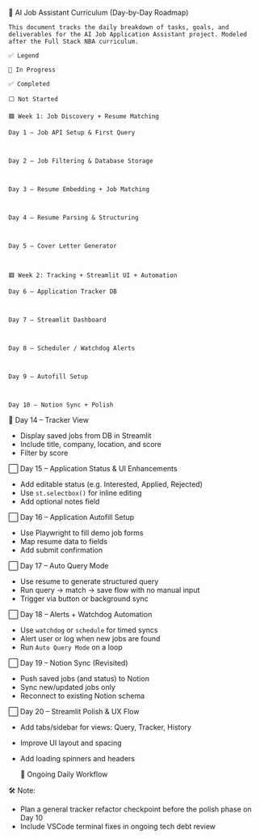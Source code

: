 📅 AI Job Assistant Curriculum (Day-by-Day Roadmap)

    This document tracks the daily breakdown of tasks, goals, and deliverables for the AI Job Application Assistant project. Modeled after the Full Stack NBA curriculum.

    ✅ Legend

    🔄 In Progress

    ✅ Completed

    ⬜️ Not Started

    🟩 Week 1: Job Discovery + Resume Matching

    Day 1 – Job API Setup & First Query



    Day 2 – Job Filtering & Database Storage



    Day 3 – Resume Embedding + Job Matching



    Day 4 – Resume Parsing & Structuring



    Day 5 – Cover Letter Generator



    🟥 Week 2: Tracking + Streamlit UI + Automation

    Day 6 – Application Tracker DB



    Day 7 – Streamlit Dashboard



    Day 8 – Scheduler / Watchdog Alerts



    Day 9 – Autofill Setup



    Day 10 – Notion Sync + Polish

🔄 Day 14 – Tracker View

- Display saved jobs from DB in Streamlit
- Include title, company, location, and score
- Filter by score

⬜️ Day 15 – Application Status & UI Enhancements

- Add editable status (e.g. Interested, Applied, Rejected)
- Use `st.selectbox()` for inline editing
- Add optional notes field

⬜️ Day 16 – Application Autofill Setup

- Use Playwright to fill demo job forms
- Map resume data to fields
- Add submit confirmation

⬜️ Day 17 – Auto Query Mode

- Use resume to generate structured query
- Run query → match → save flow with no manual input
- Trigger via button or background sync

⬜️ Day 18 – Alerts + Watchdog Automation

- Use `watchdog` or `schedule` for timed syncs
- Alert user or log when new jobs are found
- Run `Auto Query Mode` on a loop

⬜️ Day 19 – Notion Sync (Revisited)

- Push saved jobs (and status) to Notion
- Sync new/updated jobs only
- Reconnect to existing Notion schema

⬜️ Day 20 – Streamlit Polish & UX Flow

- Add tabs/sidebar for views: Query, Tracker, History
- Improve UI layout and spacing
- Add loading spinners and headers

  🔁 Ongoing Daily Workflow

🛠️ Note:

- Plan a general tracker refactor checkpoint before the polish phase on Day 10
- Include VSCode terminal fixes in ongoing tech debt review

